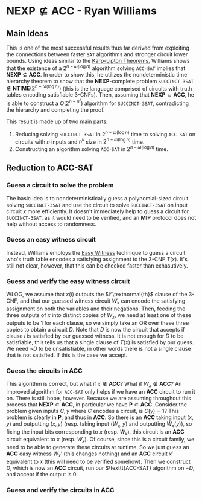 # $\textbf{NEXP}\not\subseteq\textbf{ACC}$ - Ryan Williams

## Main Ideas

This is one of the most successful results thus far derived from exploiting the connections between faster $\texttt{SAT}$ algorithms and stronger circuit lower bounds.  Using ideas similar to the [Karp-Lipton Theorems](https://matthewkatzman.github.io/notes/background/karpLipton.html), Williams shows that the existence of a $2^{n-\omega(\log n)}$ algorithm solving $\texttt{ACC-SAT}$ implies that $\textbf{NEXP}\not\subseteq\textbf{ACC}$.  In order to show this, he utilizes the nondeterministic time hierarchy theorem to show that the $\textbf{NEXP}$-complete problem $\texttt{SUCCINCT-3SAT}\not\in\textbf{NTIME}\left(2^{n-\omega(\log n)}\right)$ (this is the language comprised of circuits with truth tables encoding satisfiable $3$-CNFs).  Then, assuming that $\textbf{NEXP}\subset\textbf{ACC}$, he is able to construct a $O\left(2^{n-n^\epsilon}\right)$ algorithm for $\texttt{SUCCINCT-3SAT}$, contradicting the hierarchy and completing the proof.

This result is made up of two main parts:

1. Reducing solving $\texttt{SUCCINCT-3SAT}$ in $2^{n-\omega(\log n)}$ time to solving $\texttt{ACC-SAT}$ on circuits with $n$ inputs and $n^k$ size in $2^{n-\omega(\log n)}$ time.
2. Constructing an algorithm solving $\texttt{ACC-SAT}$ in $2^{n-\omega(\log n)}$ time.

## Reduction to $\textbf{ACC-SAT}$

### Guess a circuit to solve the problem

The basic idea is to nondeterministically guess a polynomial-sized circuit solving $\texttt{SUCCINCT-3SAT}$ and use the circuit to solve $\texttt{SUCCINCT-3SAT}$ on input circuit $x$ more efficiently.  It doesn't immediately help to guess a circuit for $\texttt{SUCCINCT-3SAT}$, as it would need to be verified, and an $\textbf{MIP}$ protocol does not help without access to randomness.

### Guess an easy witness circuit

Instead, Williams employs the [Easy Witness](https://matthewkatzman.github.io/notes/papers/easyWitness.html) technique to guess a circuit who's truth table encodes a satisfying assignment to the $3$-CNF $T(x)$.  It's still not clear, however, that this can be checked faster than exhasutively.

### Guess and verify the easy witness circuit

WLOG, we assume that $x(i)$ outputs the $i^\textnormal{th}$ clause of the $3$-CNF, and that our guessed witness circuit $W_x$ can encode the satisfying assignment on both the variables and their negations.  Then, feeding the three outputs of $x$ into distinct copies of $W_x$, we need at least one of these outputs to be $1$ for each clause, so we simply take an OR over these three copies to obtain a circuit $D$.  Note that $D$ is now the circuit that accepts if clause $i$ is satisfied by our guessed witness.  It is not enough for $D$ to be satisfiable, this tells us that a single clause of $T(x)$ is satisfied by our guess.  We need $\neg D$ to be unsatisfiable, in other words there is not a single clause that is not satisfied.  If this is the case we accept.

### Guess the circuits in $\textbf{ACC}$

This algorithm is correct, but what if $x\not\in\textbf{ACC}$?  What if $W_x\not\in\textbf{ACC}$?  An improved algorithm for $\texttt{ACC-SAT}$ only helps if we have an $\textbf{ACC}$ circuit to run it on.  There is still hope, however.  Because we are assuming throughout this process that $\textbf{NEXP}\subset\textbf{ACC}$, in particular we have $\textbf{P}\subset\textbf{ACC}$.  Consider the problem given inputs $C,y$ where $C$ encodes a circuit, is $C(y)=1$?  This problem is clearly in $\textbf{P}$, and thus in $\textbf{ACC}$.  So there is an $\textbf{ACC}$ taking input $(x,y)$ and outputting $(x,y)$ (resp. taking input $\left(W_x,y\right)$ and outputting $W_x(y)$), so fixing the input bits corresponding to $x$ (resp. $W_x$), this circuit is an $\textbf{ACC}$ circuit equivalent to $x$ (resp. $W_x$).  Of course, since this is a circuit family, we need to be able to generate these circuits at runtime.  So we just guess an $\textbf{ACC}$ easy witness $W_x'$ (this changes nothing) and an $\textbf{ACC}$ circuit $x'$ equivalent to $x$ (this will need to be verified somehow).  Then we construct $D$, which is now an $\textbf{ACC}$ circuit, run our $\texttt{ACC-SAT} algorithm on $\neg D$, and accept if the output is $0$.

### Guess and verify the circuits in $\textbf{ACC}$

